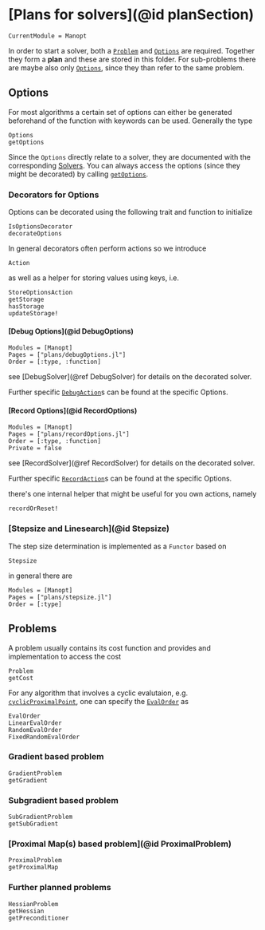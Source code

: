 # [Plans for solvers](@id planSection)

```@meta
CurrentModule = Manopt
```

In order to start a solver, both a [`Problem`](@ref) and [`Options`](@ref) are required.
Together they form a __plan__ and these are stored in this folder. For
sub-problems there are maybe also only [`Options`](@ref), since they than refer to the
same problem.

## Options

For most algorithms a certain set of options can either be
generated beforehand of the function with keywords can be used.
Generally the type

```@docs
Options
getOptions
```

Since the `Options` directly relate to a solver, they are documented with the
corresponding [Solvers](@ref).
You can always access the options (since they
might be decorated) by calling [`getOptions`](@ref).

### Decorators for Options

Options can be decorated using the following trait and function to initialize

```@docs
IsOptionsDecorator
decorateOptions
```

In general decorators often perform actions so we introduce

```@docs
Action
```

as well as a helper for storing values using keys, i.e.

```@docs
StoreOptionsAction
getStorage
hasStorage
updateStorage!
```

#### [Debug Options](@id DebugOptions)

```@autodocs
Modules = [Manopt]
Pages = ["plans/debugOptions.jl"]
Order = [:type, :function]
```

see [DebugSolver](@ref DebugSolver) for details on the decorated solver.

Further specific [`DebugAction`](@ref)s can be found at the specific Options.

#### [Record Options](@id RecordOptions)

```@autodocs
Modules = [Manopt]
Pages = ["plans/recordOptions.jl"]
Order = [:type, :function]
Private = false
```

see [RecordSolver](@ref RecordSolver) for details on the decorated solver.

Further specific [`RecordAction`](@ref)s can be found at the specific Options.

there's one internal helper that might be useful for you own actions, namely

```@docs
recordOrReset!
```

### [Stepsize and Linesearch](@id Stepsize)
The step size determination is implemented as a `Functor` based on
```@docs
Stepsize
```
in general there are

```@autodocs
Modules = [Manopt]
Pages = ["plans/stepsize.jl"]
Order = [:type]
```

## Problems
A problem usually contains its cost function and provides and
implementation to access the cost
```@docs
Problem
getCost
```

For any algorithm that involves a cyclic evalutaion, e.g.
[`cyclicProximalPoint`](@ref), one can specify the [`EvalOrder`](@ref) as
```@docs
EvalOrder
LinearEvalOrder
RandomEvalOrder
FixedRandomEvalOrder
```

### Gradient based problem
```@docs
GradientProblem
getGradient
```

### Subgradient based problem
```@docs
SubGradientProblem
getSubGradient
```

### [Proximal Map(s) based problem](@id ProximalProblem)
```@docs
ProximalProblem
getProximalMap
```

### Further planned problems
```@docs
HessianProblem
getHessian
getPreconditioner
```
